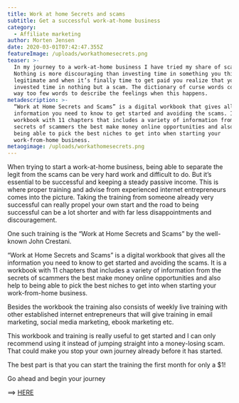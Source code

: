```yaml
---
title: Work at home Secrets and scams
subtitle: Get a successful work-at-home business
category:
  - Affiliate marketing
author: Morten Jensen
date: 2020-03-01T07:42:47.355Z
featureImage: /uploads/workathomesecrets.png
teaser: >-
  In my journey to a work-at-home business I have tried my share of scams.
  Nothing is more discouraging than investing time in something you think looks
  legitimate and when it’s finally time to get paid you realize that you have
  invested time in nothing but a scam. The dictionary of curse words contains
  way too few words to describe the feelings when this happens.
metadescription: >-
  “Work at Home Secrets and Scams” is a digital workbook that gives all the
  information you need to know to get started and avoiding the scams. It is a
  workbook with 11 chapters that includes a variety of information from the
  secrets of scammers the best make money online opportunities and also help to
  being able to pick the best niches to get into when starting your
  work-from-home business.
metaogimage: /uploads/workathomesecrets.png
---
```

When trying to start a work-at-home business, being able to separate the legit from the scams can be very hard work and difficult to do. But it’s essential to be successful and keeping a steady passive income. This is where proper training and advise from experienced internet entrepreneurs comes into the picture. Taking the training from someone already very successful can really propel your own start and the road to being successful can be a lot shorter and with far less disappointments and discouragement.

One such training is the “Work at Home Secrets and Scams” by the well-known John Crestani.

“Work at Home Secrets and Scams” is a digital workbook that gives all the information you need to know to get started and avoiding the scams. It is a workbook with 11 chapters that includes a variety of information from the secrets of scammers the best make money online opportunities and also help to being able to pick the best niches to get into when starting your work-from-home business.

Besides the workbook the training also consists of weekly live training with other established internet entrepreneurs that will give training in email marketing, social media marketing, ebook marketing etc.

This workbook and training is really useful to get started and I can only recommend using it instead of jumping straight into a money-losing scam. That could make you stop your own journey already before it has started.

The best part is that you can start the training the first month for only a $1!

Go ahead and begin your journey

\==> [HERE](https://pages.myaffiliateoptin.site/promo/workathomesecrets/?utm_source=makemoneyonlineninja&utm_medium=email&utm_campaign=workathomesecret)
